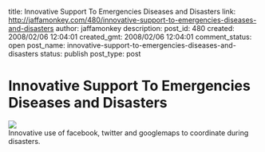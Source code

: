 title: Innovative Support To Emergencies Diseases and Disasters
link: http://jaffamonkey.com/480/innovative-support-to-emergencies-diseases-and-disasters
author: jaffamonkey
description: 
post_id: 480
created: 2008/02/06 12:04:01
created_gmt: 2008/02/06 12:04:01
comment_status: open
post_name: innovative-support-to-emergencies-diseases-and-disasters
status: publish
post_type: post

# Innovative Support To Emergencies Diseases and Disasters

![](http://instedd.org/themes/instedd/images/logo.gif)  
Innovative use of facebook, twitter and googlemaps to coordinate during disasters.